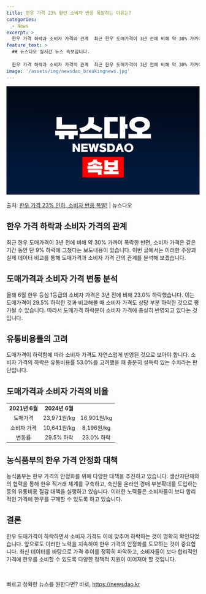 ```yaml
---
title: 한우 가격 23% 할인 소비자 반응 폭발하는 이유는?
categories:
  - News
excerpt: >
  한우 가격 하락과 소비자 가격의 관계  최근 한우 도매가격이 3년 전에 비해 약 30% 가까이 폭락한 반면,…
feature_text: >
  ## 뉴스다오 실시간 뉴스 속보입니다.

  한우 가격 하락과 소비자 가격의 관계  최근 한우 도매가격이 3년 전에 비해 약 30% 가까이 폭락한 반면,…
image: '/assets/img/newsdao_breakingnews.jpg'
---
```


![뉴스다오 속보](/assets/img/newsdao_breakingnews.jpg)

<p>출처: <a href="https://newsdao.kr/4269" rel="dofollow">한우 가격 23% 인하, 소비자 반응 폭발!</a> | 뉴스다오</p>

<h2 data-ke-size="size26">한우 가격 하락과 소비자 가격의 관계</h2>
<p data-ke-size="size16">최근 한우 도매가격이 3년 전에 비해 약 30% 가까이 폭락한 반면, 소비자 가격은 같은 기간 동안 단 9% 하락에 그쳤다는 보도내용이 있습니다. 이번 글에서는 이러한 주장과 실제 데이터 비교를 통해 도매가격과 소비자 가격 간의 관계를 분석해 보겠습니다.</p>

<h2 data-ke-size="size26">도매가격과 소비자 가격 변동 분석</h2>
<p data-ke-size="size16">올해 6월 한우 등심 1등급의 소비자 가격은 3년 전에 비해 23.0% 하락했습니다. 이는 도매가격이 29.5% 하락한 것과 비교해볼 때 소비자 가격도 상당 부분 하락한 것으로 평가될 수 있습니다. 따라서 도매가격 하락분이 소비자 가격에 충실히 반영되고 있다는 것입니다.</p>

<h2 data-ke-size="size26">유통비용률의 고려</h2>
<p data-ke-size="size16">도매가격이 하락함에 따라 소비자 가격도 자연스럽게 반영된 것으로 보아야 합니다. 소비자 가격의 하락은 유통비용률 53.0%를 고려했을 때 충분히 설득력 있는 수치라는 판단입니다.</p>

<h2 data-ke-size="size26">도매가격과 소비자 가격의 비율</h2>
<table>
  <tr>
    <td style="text-align: center; height: 17px;"><b>2021년 6월</b></td>
    <td style="text-align: center; height: 17px;"><b>2024년 6월</b></td>
  </tr>
  <tr>
    <td style="text-align: center; height: 17px;">도매가격</td>
    <td style="text-align: center; height: 17px;">23,971원/kg</td>
    <td style="text-align: center; height: 17px;">16,901원/kg</td>
  </tr>
  <tr>
    <td style="text-align: center; height: 17px;">소비자 가격</td>
    <td style="text-align: center; height: 17px;">10,641원/kg</td>
    <td style="text-align: center; height: 17px;">8,196원/kg</td>
  </tr>
  <tr>
    <td style="text-align: center; height: 17px;">변동률</td>
    <td style="text-align: center; height: 17px;">29.5% 하락</td>
    <td style="text-align: center; height: 17px;">23.0% 하락</td>
  </tr>
</table>

<h2 data-ke-size="size26">농식품부의 한우 가격 안정화 대책</h2>
<p data-ke-size="size16">농식품부는 한우 가격의 안정화를 위해 다양한 대책을 추진하고 있습니다. 생산자단체와의 협력을 통해 한우 직거래 체계를 구축하고, 축산물 온라인 경매 부분확대를 도입하는 등의 유통비용 절감 대책을 실행하고 있습니다. 이러한 노력들은 소비자들이 보다 합리적인 가격에 한우를 구매할 수 있도록 하고 있습니다.</p>

<h2 data-ke-size="size26">결론</h2>
<p data-ke-size="size16">한우 도매가격이 하락하면서 소비자 가격도 이에 맞추어 하락하는 것이 명확히 확인되었습니다. 앞으로도 이러한 노력을 지속하여 한우 가격의 안정화를 도모하는 것이 중요합니다. 최신 데이터를 바탕으로 가격 추이를 정확히 파악하고, 소비자들이 보다 합리적인 가격에 한우를 소비할 수 있도록 다양한 정책적 지원이 이어져야 할 것입니다.</p>

<p data-ke-size="size16">&nbsp;</p> 

빠르고 정확한 뉴스를 원한다면? 바로, <a href="https://newsdao.kr" rel="dofollow">https://newsdao.kr</a>


